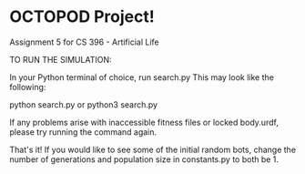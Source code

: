 # OCTOPOD Project!
Assignment 5 for CS 396 - Artificial Life

TO RUN THE SIMULATION:

In your Python terminal of choice, run search.py
This may look like the following:

python search.py
or python3 search.py

If any problems arise with inaccessible fitness files or locked body.urdf, please try running the command again.

That's it! If you would like to see some of the initial random bots, change the number of generations and population size in constants.py to both be 1.
